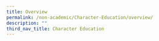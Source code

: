```yaml
---
title: Overview
permalink: /non-academic/Character-Education/overview/
description: ""
third_nav_title: Character Education
---
```

